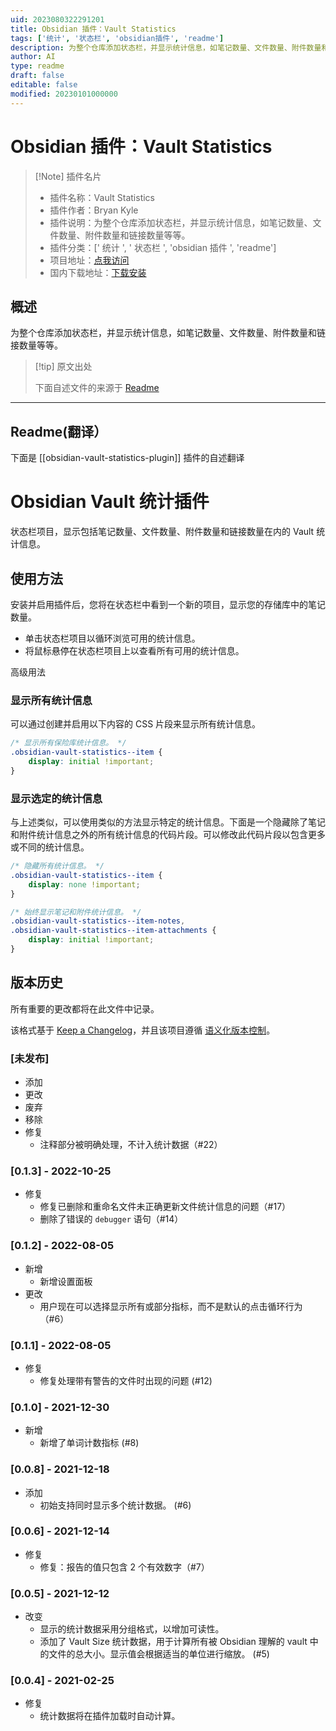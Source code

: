 ```yaml
---
uid: 2023080322291201
title: Obsidian 插件：Vault Statistics
tags: ['统计', '状态栏', 'obsidian插件', 'readme']
description: 为整个仓库添加状态栏，并显示统计信息，如笔记数量、文件数量、附件数量和链接数量等等。
author: AI
type: readme
draft: false
editable: false
modified: 20230101000000
---
```


# Obsidian 插件：Vault Statistics

> [!Note] 插件名片
> - 插件名称：Vault Statistics
> - 插件作者：Bryan Kyle
> - 插件说明：为整个仓库添加状态栏，并显示统计信息，如笔记数量、文件数量、附件数量和链接数量等等。
> - 插件分类：[' 统计 ', ' 状态栏 ', 'obsidian 插件 ', 'readme']
> - 项目地址：[点我访问](https://github.com/bkyle/obsidian-vault-statistics-plugin)
> - 国内下载地址：[下载安装](https://pkmer.cn/products/plugin/pluginMarket/?obsidian-vault-statistics-plugin)

## 概述

为整个仓库添加状态栏，并显示统计信息，如笔记数量、文件数量、附件数量和链接数量等等。

> [!tip] 原文出处
>
>下面自述文件的来源于 [Readme](https://ghproxy.net/https://raw.githubusercontent.com/bkyle/obsidian-vault-statistics-plugin/master/README.md)
>

---

## Readme(翻译）

下面是 [[obsidian-vault-statistics-plugin]] 插件的自述翻译

# Obsidian Vault 统计插件

状态栏项目，显示包括笔记数量、文件数量、附件数量和链接数量在内的 Vault 统计信息。

## 使用方法

安装并启用插件后，您将在状态栏中看到一个新的项目，显示您的存储库中的笔记数量。

- 单击状态栏项目以循环浏览可用的统计信息。
- 将鼠标悬停在状态栏项目上以查看所有可用的统计信息。

高级用法

### 显示所有统计信息

可以通过创建并启用以下内容的 CSS 片段来显示所有统计信息。

```css
/* 显示所有保险库统计信息。 */
.obsidian-vault-statistics--item {
    display: initial !important;
}
```

### 显示选定的统计信息

与上述类似，可以使用类似的方法显示特定的统计信息。下面是一个隐藏除了笔记和附件统计信息之外的所有统计信息的代码片段。可以修改此代码片段以包含更多或不同的统计信息。

``` css
/* 隐藏所有统计信息。 */
.obsidian-vault-statistics--item {
    display: none !important;
}

/* 始终显示笔记和附件统计信息。 */
.obsidian-vault-statistics--item-notes,
.obsidian-vault-statistics--item-attachments {
    display: initial !important;
}
```

## 版本历史

所有重要的更改都将在此文件中记录。

该格式基于 [Keep a Changelog](https://keepachangelog.com/en/1.0.0/)，并且该项目遵循 [语义化版本控制](https://semver.org/spec/v2.0.0.html)。

### [未发布]

- 添加
- 更改
- 废弃
- 移除
- 修复
  - 注释部分被明确处理，不计入统计数据（#22）

### [0.1.3] - 2022-10-25

- 修复
  - 修复已删除和重命名文件未正确更新文件统计信息的问题（#17）
  - 删除了错误的 `debugger` 语句（#14）

### [0.1.2] - 2022-08-05

- 新增
  - 新增设置面板
- 更改
  - 用户现在可以选择显示所有或部分指标，而不是默认的点击循环行为（#6）

### [0.1.1] - 2022-08-05

- 修复
  - 修复处理带有警告的文件时出现的问题 (#12)

### [0.1.0] - 2021-12-30

- 新增
  - 新增了单词计数指标 (#8)

### [0.0.8] - 2021-12-18

- 添加
  - 初始支持同时显示多个统计数据。 (#6)

### [0.0.6] - 2021-12-14

- 修复
  - 修复：报告的值只包含 2 个有效数字（#7）

### [0.0.5] - 2021-12-12

- 改变
  - 显示的统计数据采用分组格式，以增加可读性。
  - 添加了 Vault Size 统计数据，用于计算所有被 Obsidian 理解的 vault 中的文件的总大小。显示值会根据适当的单位进行缩放。 (#5)

### [0.0.4] - 2021-02-25

- 修复
  - 统计数据将在插件加载时自动计算。



